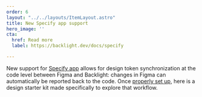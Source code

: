 ```yaml
---
order: 6
layout: "../../layouts/ItemLayout.astro"
title: New Specify app support
hero_image: ''
cta:
  href: Read more
  label: https://backlight.dev/docs/specify

---
```

New support for [Specify app](https://specifyapp.com) allows for design token synchronization at the code level between Figma and Backlight: changes in Figma can automatically be reported back to the code. Once [properly set up](https://backlight.dev/docs/specify), here is a design starter kit made specifically to explore that workflow.